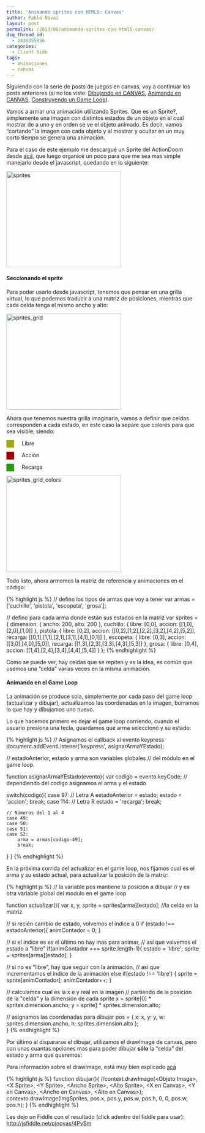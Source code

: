 ```yaml
---
title: 'Animando sprites con HTML5: Canvas'
author: Pablo Novas
layout: post
permalink: /2013/06/animando-sprites-con-html5-canvas/
dsq_thread_id:
  - 1438355856
categories:
  - Client Side
tags:
  - animaciones
  - canvas
---
```

Siguiendo con la serie de posts de juegos en canvas, voy a continuar los posts anteriores (si no los viste: [Dibujando en CANVAS][1], [Animando en CANVAS][2], [Construyendo un Game Loop][3]).

Vamos a armar una animación utilizando Sprites. Que es un Sprite?, simplemente una imagen con distintos estados de un objeto en el cual mostrar de a uno y en orden se ve el objeto animado. Es decir, vamos &#8220;cortando&#8221; la imagen con cada objeto y al mostrar y ocultar en un muy corto tiempo se genera una animación.

Para el caso de este ejemplo me descargué un Sprite del ActionDoom desde [acá][4], que luego organicé un poco para que me sea mas simple manejarlo desde el javascript, quedando en lo siguiente:

[<img src="http://fernetjs.com/wp-content/uploads/2013/06/sprites-300x250.png" alt="sprites" width="300" height="250" class="size-medium wp-image-3688" />][5]

#### Seccionando el sprite

Para poder usarlo desde javascript, tenemos que pensar en una grilla virtual, lo que podemos traducir a una matriz de posiciones, mientras que cada celda tenga el mismo ancho y alto:

[<img src="http://fernetjs.com/wp-content/uploads/2013/06/sprites_grid1-300x250.png" alt="sprites_grid" width="300" height="250" class="size-medium wp-image-3700" />][6]

Ahora que tenemos nuestra grilla imaginaria, vamos a definir que celdas corresponden a cada estado, en este caso la separe que colores para que sea visible, siendo:

<div style="width:20px; height:20px; background:#a1a615; float: left; margin: 0 20px 0 0">
</div>

Libre

<div style="width:20px; height:20px; background:#a10000; float: left; margin: 0 20px 0 0">
</div>

Acción

<div style="width:20px; height:20px; background:#2a9811; float: left; margin: 0 20px 0 0">
</div>

Recarga

[<img src="http://fernetjs.com/wp-content/uploads/2013/06/sprites_grid_colors1-300x251.png" alt="sprites_grid_colors" width="300" height="251" class="size-medium wp-image-3709" />][7]

Todo listo, ahora armemos la matriz de referencia y animaciones en el código:

{% highlight js %}
// defino los tipos de armas que voy a tener
var armas = ['cuchillo', 'pistola', 'escopeta', 'grosa'];

// defino para cada arma donde están sus estados en la matriz
var sprites = {
    dimension: {
        ancho: 200,
        alto: 200
    },
    cuchillo: {
        libre: [0,0],
        accion: [[1,0],[2,0],[1,0]]
    },
    pistola: {
        libre: [0,2],
        accion: [[0,2],[1,2],[2,2],[3,2],[4,2],[5,2]],
        recarga: [[0,1],[1,1],[2,1],[3,1],[4,1],[0,1]]
    },
    escopeta: {
        libre: [0,3],
        accion: [[3,0],[4,0],[5,0]],
        recarga: [[1,3],[2,3],[3,3],[4,3],[5,3]]
    },
    grosa: {
        libre: [0,4],
        accion: [[1,4],[2,4],[3,4],[4,4],[5,4]]
    }
};
 {% endhighlight %}

Como se puede ver, hay celdas que se repiten y es la idea, es común que usemos una &#8220;celda&#8221; varias veces en la misma animación.

#### Animando en el Game Loop

La animación se produce sola, simplemente por cada paso del game loop (actualizar y dibujar), actualizamos las coordenadas en la imagen, borramos lo que hay y dibujamos uno nuevo.

Lo que hacemos primero es dejar el game loop corriendo, cuando el usuario presiona una tecla, guardamos que arma seleccionó y su estado:

{% highlight js %}
// Asignamos el callback al evento keypress
document.addEventListener('keypress', asignarArmaYEstado);

// estadoAnterior, estado y arma son variables globales 
// del módulo en el game loop.

function asignarArmaYEstado(evento){
  var codigo = evento.keyCode;
  // dependiendo del codigo asignamos el arma y el estado

  switch(codigo){
    case 97: // Letra A
        estadoAnterior = estado;
        estado = 'accion';
        break;
    case 114: // Letra R
        estado = 'recarga';
        break;

    // Números del 1 al 4
    case 49:
    case 50:
    case 51:
    case 52:
        arma = armas[codigo-49]; 
        break;
  }
}
 {% endhighlight %}

En la próxima corrida del actualizar en el game loop, nos fijamos cual es el arma y su estado actual, para actualizar la posición de la matriz:

{% highlight js %}
// la variable pos mantiene la posición a dibujar
// y es otra variable global del modulo en el game loop

function actualizar(){
  var x, y,
    sprite = sprites[arma][estado]; //la celda en la matriz

  // si recién cambio de estado, volvemos el índice a 0
  if (estado !== estadoAnterior){
    animContador = 0;
  }
  
  // si el índice es es el último no hay mas para animar,
  // así que volvemos el estado a "libre"
  if(animContador === sprite.length-1){
    estado = 'libre';
    sprite = sprites[arma][estado];
  }

  // si no es "libre", hay que seguir con la animación,
  // así que incrementamos el índice de la animación
  else if(estado !== 'libre') {
    sprite =  sprite[animContador];
    animContador++;
  }
  
  // calculamos cual es la x e y real en la imagen
  // partiendo de la posición de la "celda" y la dimensión de cada sprite
  x = sprite[0] * sprites.dimension.ancho;
  y = sprite[1] * sprites.dimension.alto;
  
  // asignamos las coordenadas para dibujar
  pos = {
    x: x,
    y: y,
    w: sprites.dimension.ancho,
    h: sprites.dimension.alto
  };   
}
 {% endhighlight %}

Por último al dispararse el dibujar, utilizamos el drawImage de canvas, pero con unas cuantas opciones mas para poder dibujar **sólo** la &#8220;celda&#8221; del estado y arma que queremos:

Para información sobre el drawImage, está muy bien explicado [acá][8]

{% highlight js %}
function dibujar(){
  //context.drawImage(&lt;Objeto Image&gt;, &lt;X Sprite&gt;, &lt;Y Sprite&gt;, &lt;Ancho Sprite&gt;, &lt;Alto Sprite&gt;, &lt;X en Canvas&gt;, &lt;Y en Canvas&gt;, &lt;Ancho en Canvas&gt;, &lt;Alto en Canvas&gt;);
  contexto.drawImage(imgSprites, pos.x, pos.y, pos.w, pos.h, 0, 0, pos.w, pos.h);
}
 {% endhighlight %}

Les dejo un Fiddle con el resultado (click adentro del fiddle para usar): <http://jsfiddle.net/pjnovas/4PvSm>

 [1]: http://fernetjs.com/2011/11/dibujando-en-canvas-html5/ "Dibujando en CANVAS – HTML5"
 [2]: http://fernetjs.com/2011/12/animando-en-canvas-html5/ "Animando en CANVAS – HTML5"
 [3]: http://fernetjs.com/2012/09/construyendo-un-game-loop/ "Construyendo un Game Loop"
 [4]: http://spriters-resource.com/pc_computer/actiondoom/sheet/30570
 [5]: http://fernetjs.com/wp-content/uploads/2013/06/sprites.png
 [6]: http://fernetjs.com/wp-content/uploads/2013/06/sprites_grid1.png
 [7]: http://fernetjs.com/wp-content/uploads/2013/06/sprites_grid_colors1.png
 [8]: http://www.html5canvastutorials.com/tutorials/html5-canvas-image-crop/